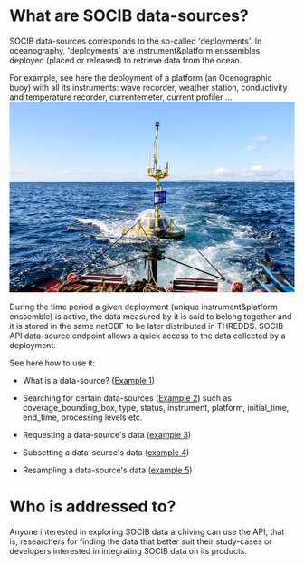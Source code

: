 # What are SOCIB data-sources?

SOCIB data-sources corresponds to the so-called 'deployments'. In oceanography, 'deployments' are instrument&platform enssembles deployed (placed or released) to retrieve data from the ocean. 

For example, see here the deployment of a platform (an Ocenographic buoy) with all its instruments: wave recorder, weather station, conductivity and temperature recorder, currentemeter, current profiler ...
<img src="https://github.com/pazrg/SOCIB_API/raw/master/images/deployment_ocenographic_buoy.jpg">

During the time period a given deployment (unique instrument&platform enssemble) is active, the data measured by it is said to belong together and it is stored in the same netCDF to be later distributed in THREDDS. SOCIB API data-source endpoint allows a quick access to the data collected by a deployment.


See here how to use it:

- What is a data-source? ([Example 1](https://github.com/pazrg/SOCIB_API/blob/master/data_sources/what_is_a_data_source.ipynb))

- Searching for certain data-sources ([Example 2](https://github.com/pazrg/SOCIB_API/blob/master/data_sources/searching_for_certain_data_sources.ipynb)) such as coverage_bounding_box, type, status, instrument, platform, initial_time, end_time, processing levels etc.

- Requesting a data-source's data ([example 3](https://github.com/pazrg/SOCIB_API/blob/master/data_sources/requesting_a_data_sources_data.ipynb))

- Subsetting a data-source's data ([example 4](https://github.com/pazrg/SOCIB_API/blob/master/data_sources/selecting_a_data_sources_data.ipynb))

- Resampling a data-source's data ([example 5](https://github.com/pazrg/SOCIB_API/blob/master/data_sources/processing_a_data_sources_data.ipynb))

# Who is addressed to?

Anyone interested in exploring SOCIB data archiving can use the API, that is, researchers for finding the data that better suit their study-cases or developers interested in integrating SOCIB data on its products.  